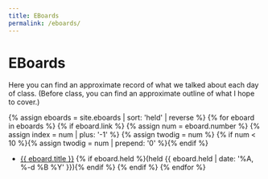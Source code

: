 ```yaml
---
title: EBoards
permalink: /eboards/
---
```

# EBoards

Here you can find an approximate record of what we talked about each day of class. (Before class, you can find an approximate outline of what I hope to cover.)

{% assign eboards = site.eboards | sort: 'held' | reverse %}
{% for eboard in eboards %}
  {% if eboard.link %}
    {% assign num = eboard.number %}
    {% assign index = num | plus: '-1' %}
    {% assign twodig = num %}
    {% if num < 10 %}{% assign twodig = num | prepend: '0' %}{% endif %}
* <a href="{{ site.baseurl }}{{ eboard.id }}">{{ eboard.title }}</a> 
    {% if eboard.held %}(held {{ eboard.held | date: '%A, %-d %B %Y' }}){% endif %}
  {% endif %}
{% endfor %}
